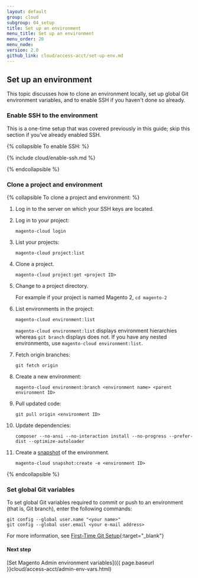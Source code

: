 ```yaml
---
layout: default
group: cloud
subgroup: 04_setup
title: Set up an environment
menu_title: Set up an environment
menu_order: 20
menu_node: 
version: 2.0
github_link: cloud/access-acct/set-up-env.md
---
```


## Set up an environment
This topic discusses how to clone an environment locally, set up global Git environment variables, and to enable SSH if you haven't done so already.

### Enable SSH to the environment
This is a one-time setup that was covered previously in this guide; skip this section if you've already enabled SSH.

{% collapsible To enable SSH: %}

{% include cloud/enable-ssh.md %}

{% endcollapsible %}

### Clone a project and environment

{% collapsible To clone a project and environment: %}

1.	Log in to the server on which your SSH keys are located.
2.	Log in to your project:

		magento-cloud login
3.	List your projects:

		magento-cloud project:list
4.	Clone a project.

		magento-cloud project:get <project ID>
4.	Change to a project directory.

	For example if your project is named Magento 2, `cd magento-2`
4.	List environments in the project:

		magento-cloud environment:list

	<div class="bs-callout bs-callout-info" id="info">
  		<p><code>magento-cloud environment:list</code> displays environment hierarchies whereas <code>git branch</code> displays does not. If you have any nested environments, use <code>magento-cloud environment:list</code>.</p>
	</div>

5.	Fetch origin branches:

		git fetch origin
6.	Create a new environment:

		magento-cloud environment:branch <environment name> <parent environment ID>
8.	Pull updated code:

		git pull origin <environment ID>
9.	Update dependencies:

		composer --no-ansi --no-interaction install --no-progress --prefer-dist --optimize-autoloader
7.  Create a [snapshot]({{page.baseurl}}cloud/admin/admin-snap.html) of the environment.

        magento-cloud snapshot:create -e <environment ID>

{% endcollapsible %}

### Set global Git variables
To set global Git variables required to commit or push to an environment (that is, Git branch), enter the following commands:

	git config --global user.name "<your name>"
	git config --global user.email <your e-mail address>

For more information, see [First-Time Git Setup](https://git-scm.com/book/en/v2/Getting-Started-First-Time-Git-Setup#_first_time){:target="_blank"}

#### Next step
[Set Magento Admin environment variables]({{ page.baseurl }}cloud/access-acct/admin-env-vars.html)


